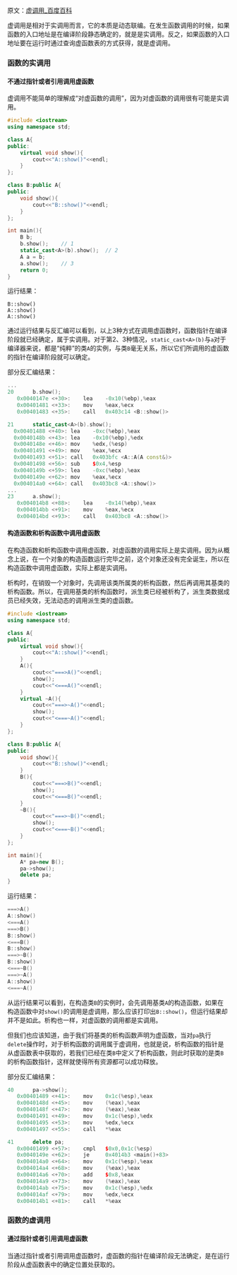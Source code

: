 原文：[虚调用_百度百科](https://baike.baidu.com/item/%E8%99%9A%E8%B0%83%E7%94%A8/18842657)

虚调用是相对于实调用而言，它的本质是动态联编。在发生函数调用的时候，如果函数的入口地址是在编译阶段静态确定的，就是是实调用。反之，如果函数的入口地址要在运行时通过查询虚函数表的方式获得，就是虚调用。

### 函数的实调用

#### 不通过指针或者引用调用虚函数

虚调用不能简单的理解成“对虚函数的调用”，因为对虚函数的调用很有可能是实调用。
```cpp
#include <iostream>
using namespace std;

class A{
public:
    virtual void show(){
        cout<<"A::show()"<<endl;
    }
};

class B:public A{
public:
    void show(){
        cout<<"B::show()"<<endl;
    }
};

int main(){
    B b;
    b.show();    // 1
    static_cast<A>(b).show();  // 2
    A a = b;
    a.show();    // 3
    return 0;
}
```
运行结果：
```
B::show()
A::show()
A::show()
```
通过运行结果与反汇编可以看到，以上3种方式在调用虚函数时，函数指针在编译阶段就已经确定，属于实调用。对于第2、3种情况，`static_cast<A>(b)`与`a`对于编译器来说，都是“纯粹”的类`A`的实例，与类`B`毫无关系，所以它们所调用的虚函数的指针在编译阶段就可以确定。

部分反汇编结果：
```cpp
...
20	    b.show();
   0x0040147e <+30>:	lea    -0x10(%ebp),%eax
   0x00401481 <+33>:	mov    %eax,%ecx
   0x00401483 <+35>:	call   0x403c14 <B::show()>

21	    static_cast<A>(b).show();
  0x00401488 <+40>:	lea    -0xc(%ebp),%eax
  0x0040148b <+43>:	lea    -0x10(%ebp),%edx
  0x0040148e <+46>:	mov    %edx,(%esp)
  0x00401491 <+49>:	mov    %eax,%ecx
  0x00401493 <+51>:	call   0x403bfc <A::A(A const&)>
  0x00401498 <+56>:	sub    $0x4,%esp
  0x0040149b <+59>:	lea    -0xc(%ebp),%eax
  0x0040149e <+62>:	mov    %eax,%ecx
  0x004014a0 <+64>:	call   0x403bc8 <A::show()>
...
23	    a.show();
   0x004014b8 <+88>:	lea    -0x14(%ebp),%eax
   0x004014bb <+91>:	mov    %eax,%ecx
   0x004014bd <+93>:	call   0x403bc8 <A::show()>
```

#### 构造函数和析构函数中调用虚函数

在构造函数和析构函数中调用虚函数，对虚函数的调用实际上是实调用。因为从概念上说，在一个对象的构造函数运行完毕之前，这个对象还没有完全诞生，所以在构造函数中调用虚函数，实际上都是实调用。

析构时，在销毁一个对象时，先调用该类所属类的析构函数，然后再调用其基类的析构函数。所以，在调用基类的析构函数时，派生类已经被析构了，派生类数据成员已经失效，无法动态的调用派生类的虚函数。

```cpp
#include <iostream>
using namespace std;

class A{
public:
    virtual void show(){
        cout<<"A::show()"<<endl;
    }
    A(){
        cout<<"===>A()"<<endl;
        show();
        cout<<"<===A()"<<endl;
    }
    virtual ~A(){
        cout<<"===>~A()"<<endl;
        show();
        cout<<"<===~A()"<<endl;
    }
};

class B:public A{
public:
    void show(){
        cout<<"B::show()"<<endl;
    }
    B(){
        cout<<"===>B()"<<endl;
        show();
        cout<<"<===B()"<<endl;
    }
    ~B(){
        cout<<"===>~B()"<<endl;
        show();
        cout<<"<===~B()"<<endl;
    }
};

int main(){
    A* pa=new B();
    pa->show();
    delete pa;
}
```
运行结果：
```cpp
===>A()
A::show()
<===A()
===>B()
B::show()
<===B()
B::show()
===>~B()
B::show()
<===~B()
===>~A()
A::show()
<===~A()
```
从运行结果可以看到，在构造类`B`的实例时，会先调用基类`A`的构造函数，如果在构造函数中对`show()`的调用是虚调用，那么应该打印出`B::show()`，但运行结果却并不是如此。析构也一样，对虚函数的调用都是实调用。

但我们也应该知道，由于我们将基类的析构函数声明为虚函数，当对`pa`执行`delete`操作时，对于析构函数的调用属于虚调用，也就是说，析构函数的指针是从虚函数表中获取的，若我们已经在类`B`中定义了析构函数，则此时获取的是类`B`的析构函数指针，这样就使得所有资源都可以成功释放。

部分反汇编结果：
```cpp
40	    pa->show();
   0x00401489 <+41>:	mov    0x1c(%esp),%eax
   0x0040148d <+45>:	mov    (%eax),%eax
   0x0040148f <+47>:	mov    (%eax),%eax
   0x00401491 <+49>:	mov    0x1c(%esp),%edx
   0x00401495 <+53>:	mov    %edx,%ecx
   0x00401497 <+55>:	call   *%eax

41	    delete pa;
   0x00401499 <+57>:	cmpl   $0x0,0x1c(%esp)
   0x0040149e <+62>:	je     0x4014b3 <main()+83>
   0x004014a0 <+64>:	mov    0x1c(%esp),%eax
   0x004014a4 <+68>:	mov    (%eax),%eax
   0x004014a6 <+70>:	add    $0x8,%eax
   0x004014a9 <+73>:	mov    (%eax),%eax
   0x004014ab <+75>:	mov    0x1c(%esp),%edx
   0x004014af <+79>:	mov    %edx,%ecx
   0x004014b1 <+81>:	call   *%eax
```

### 函数的虚调用

#### 通过指针或者引用调用虚函数

当通过指针或者引用调用虚函数时，虚函数的指针在编译阶段无法确定，是在运行阶段从虚函数表中的确定位置处获取的。

```cpp

```
